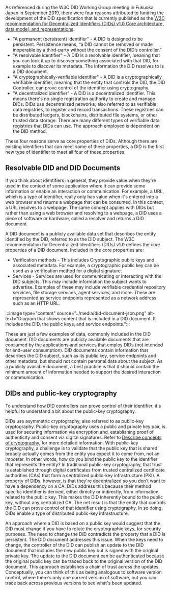 As referenced during the W3C DID Working Group meeting in Fukuoka, Japan in September 2019, there were four reasons attributed to funding the development of the DID specification that is currently published as the [W3C recommendation for Decentralized Identifiers (DIDs) v1.0 Core architecture, data model, and representations](https://www.w3.org/TR/did-core/).

- "A permanent (persistent) identifier" - A DID is designed to be persistent. Persistence means, “a DID cannot be removed or made inoperable by a third-party without the consent of the DID’s controller.”
- "A resolvable identifier" - A DID is a resolvable identifier, meaning that you can look it up to discover something associated with that DID, for example to discover its metadata. The information the DID resolves to is a DID document.
- "A cryptographically-verifiable identifier" - A DID is a cryptographically verifiable identifier, meaning that the entity that controls the DID, the DID Controller, can prove control of the identifier using cryptography.
- "A decentralized identifier" - A DID is a decentralized identifier. This means there's no single registration authority to create and manage DIDs. DIDs use decentralized networks, also referred to as verifiable data registries, to register and record transactions. These registries can be distributed ledgers, blockchains, distributed file systems, or other trusted data storage. There are many different types of verifiable data registries that DIDs can use. The approach employed is dependent on the DID method.

These four reasons serve as core properties of DIDs. Although there are existing identifiers that can meet some of these properties, a DID is the first new type of identifier to meet all four of these properties.

## Resolvable DID and DID Documents

If you think about identifiers in general, they provide value when they're used in the context of some application where it can provide some information or enable an interaction or communication. For example, a URL, which is a type of identifier, really only has value when it's entered into a web browser and returns a webpage that can be consumed. In this context, a URL resolves to a webpage. The same concept applies with DIDs but rather than using a web browser and resolving to a webpage, a DID uses a piece of software or hardware, called a resolver and returns a DID document.

A DID document is a publicly available data set that describes the entity identified by the DID, referred to as the DID subject. The W3C recommendation for Decentralized Identifiers (DIDs) v1.0 defines the core properties of a DID document. Included in the core properties are:

- Verification methods - This includes Cryptographic public keys and associated metadata. For example, a cryptographic public key can be used as a verification method for a digital signature.
- Services - Services are used for communicating or interacting with the DID subjects. This may include information the subject wants to advertise. Examples of these may include verifiable credential repository services, file storage services, agent services, and more. These are represented as service endpoints represented as a network address such as an HTTP URL.

:::image type="content" source="../media/did-document-json.png" alt-text="Diagram that shows content that is included in a DID document. It includes the DID, the public keys, and service endpoints.":::

These are just a few examples of data, commonly included in the DID document. DID documents are publicly available documents that are consumed by the applications and services that employ DIDs (not intended for end-user consumption). DID documents contain information that describes the DID subject, such as its public key, service endpoints and other metadata, but should not contain personal data about the subject. As a publicly available document, a best practice is that it should contain the minimum amount of information needed to support the desired interaction or communication.

## DIDs and public-key cryptography

To understand how DID controllers can prove control of their identifier, it's helpful to understand a bit about the public-key cryptography.

DIDs use asymmetric cryptography, also referred to as public-key cryptography. Public-key cryptography uses a public and private key pair, is used for securing information via encryption and, establishing proof of authenticity and consent via digital signatures. Refer to [Describe concepts of cryptography](/training/modules/describe-concepts-of-cryptography/), for more detailed information. With public-key cryptography, a challenge is to validate that the public key that is shared broadly actually comes from the entity you expect it to come from, not an imposter. In other words, how do you bind the public key to the identifier that represents the entity? In traditional public-key cryptography, that trust is established through digital certificates from trusted centralized certificate authorities (CAs) that form a centralized public-key infrastructure (PKI). A property of DIDs, however, is that they're decentralized so you don’t want to have a dependency on a CA. DIDs address this because their method specific identifier is derived, either directly or indirectly, from information related to the public key. This makes the DID inherently bound to the public key, without any centralized CA. The net result is that the entity that controls the DID can prove control of that identifier using cryptography. In so doing, DIDs enable a type of distributed public-key infrastructure. 

An approach where a DID is based on a public key would suggest that the DID must change if you have to rotate the cryptographic keys, for security purposes. The need to change the DID contradicts the property that a DID is persistent. The DID document addresses this issue. When the keys need to change, the controller of the DID can publish an update to the DID document that includes the new public key but is signed with the original private key. The update to the DID document can be authenticated because the original public key can be traced back to the original version of the DID document. This approach establishes a chain of trust across the updates. Conceptually, you can think of this as being analogous to software version control, where there's only one current version of software, but you can trace back across previous versions to see what's been updated. 
